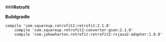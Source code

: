 ###**Retrofit**

**Buildgradle**

	compile 'com.squareup.retrofit2:retrofit:2.1.0'
	    compile 'com.squareup.retrofit2:converter-gson:2.1.0'
	    compile 'com.jakewharton.retrofit:retrofit2-rxjava2-adapter:1.0.0'